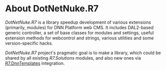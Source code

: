# About DotNetNuke.R7

*DotNetNuke.R7* is a library speedup development of various extensions (primarily, modules)
for DNN Platform web CMS. It includes DAL2-based generic controller, a set of base classes for modules and settings,
useful extension methods for webcontrol and strings, various utilities and some version-specific hacks.

*DotNetNuke.R7* project's pragmatic goal is to make a library, which could be shared 
by all existing *R7.Solutions* modules, and also new ones via [R7.DnnTemplates](https://github.com/roman-yagodin/R7.DnnTemplates) integration.

